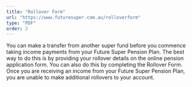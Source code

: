 ```yaml
---
title: "Rollover Form"
url: "https://www.futuresuper.com.au/rolloverform"
type: "PDF"
order: 2
---
```


You can make a transfer from another super fund before you commence taking income payments from your Future Super Pension Plan. The best way to do this is by providing your rollover details on the online pension application form. You can also do this by completing the Rollover Form. Once you are receiving an income from your Future Super Pension Plan, you are unable to make additional rollovers to your account.
